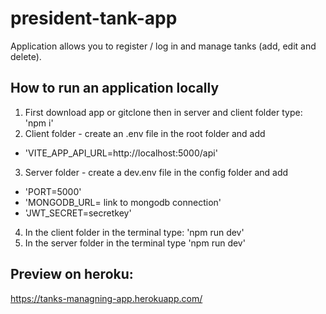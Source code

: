 # president-tank-app
Application allows you to register / log in and manage tanks (add, edit and delete).

## How to run an application locally
1. First download app or gitclone then in server and client folder type: 'npm i'
2. Client folder - create an .env file in the root folder and add 
- 'VITE_APP_API_URL=http://localhost:5000/api'
3. Server folder - create a dev.env file in the config folder and add 
- 'PORT=5000'
- 'MONGODB_URL= link to mongodb connection'
- 'JWT_SECRET=secretkey'
4. In the client folder in the terminal type: 'npm run dev'
5. In the server folder in the terminal type 'npm run dev'

## Preview on heroku: 
https://tanks-managning-app.herokuapp.com/
